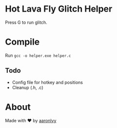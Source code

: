 # Hot Lava Fly Glitch Helper

Press G to run glitch.

# Compile

Run `gcc -o helper.exe helper.c`

## Todo

- Config file for hotkey and positions
- Cleanup (.h, .c)

# About

Made with ♥ by [aaronlyy](https://github.com/aaronlyy)
